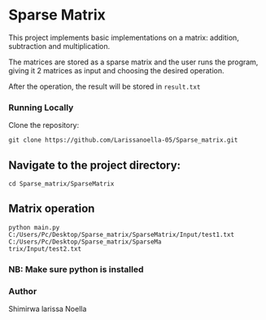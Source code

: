 # Sparse Matrix

This project implements basic implementations on a matrix: addition, subtraction
and multiplication.

The matrices are stored as a sparse matrix and the user runs the program, giving
it 2 matrices as input and choosing the desired operation.

After the operation, the result will be stored in `result.txt`


### Running Locally


Clone the repository:


```
git clone https://github.com/Larissanoella-05/Sparse_matrix.git
```


## Navigate to the project directory:


```
cd Sparse_matrix/SparseMatrix
```


## Matrix operation

```
python main.py C:/Users/Pc/Desktop/Sparse_matrix/SparseMatrix/Input/test1.txt C:/Users/Pc/Desktop/Sparse_matrix/SparseMa
trix/Input/test2.txt

```
### NB: Make sure python is installed



### Author
Shimirwa larissa Noella
